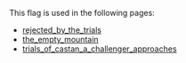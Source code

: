 This flag is used in the following pages:
 - [rejected_by_the_trials](../events/rejected_by_the_trials.md)
 - [the_empty_mountain](../events/the_empty_mountain.md)
 - [trials_of_castan_a_challenger_approaches](../events/trials_of_castan_a_challenger_approaches.md)
